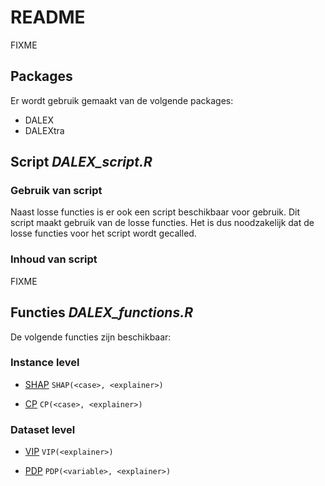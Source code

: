 # README
FIXME

## Packages
Er wordt gebruik gemaakt van de volgende packages:

- DALEX
- DALEXtra


## Script *DALEX_script.R*
### Gebruik van script
Naast losse functies is er ook een script beschikbaar voor gebruik. 
Dit script maakt gebruik van de losse functies. 
Het is dus noodzakelijk dat de losse functies voor het script wordt gecalled.

### Inhoud van script
FIXME

## Functies *DALEX_functions.R*
De volgende functies zijn beschikbaar:

### Instance level

- [SHAP](https://ema.drwhy.ai/shapley.html)
    `SHAP(<case>, <explainer>)`
    
- [CP](https://ema.drwhy.ai/ceterisParibus.html)
    `CP(<case>, <explainer>)`
 
### Dataset level

- [VIP](https://ema.drwhy.ai/featureImportance.html)
    `VIP(<explainer>)`
    
- [PDP](https://ema.drwhy.ai/partialDependenceProfiles.html)
    `PDP(<variable>, <explainer>)`


